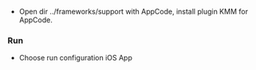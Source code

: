  - Open dir ../frameworks/support with AppCode, install plugin KMM for AppCode.

### Run
 - Choose run configuration iOS App

